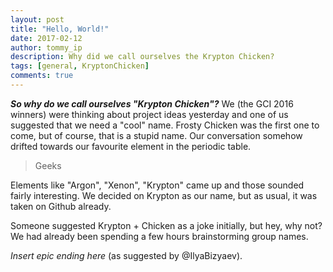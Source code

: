 ```yaml
---
layout: post
title: "Hello, World!"
date: 2017-02-12
author: tommy_ip
description: Why did we call ourselves the Krypton Chicken?
tags: [general, KryptonChicken]
comments: true
---
```


__*So why do we call ourselves "Krypton Chicken"?*__ We (the GCI 2016 winners) were
thinking about project ideas yesterday and one of us suggested that we need a
"cool" name. Frosty Chicken was the first one to come, but of course, that is a
stupid name. Our conversation somehow drifted towards our favourite element in
the periodic table.

> Geeks

Elements like "Argon", "Xenon", "Krypton" came up and those sounded fairly
interesting. We decided on Krypton as our name, but as usual, it was taken on
Github already.

Someone suggested Krypton + Chicken as a joke initially, but hey, why not? We
had already been spending a few hours brainstorming group names.

*Insert epic ending here* (as suggested by &#64;IlyaBizyaev).
